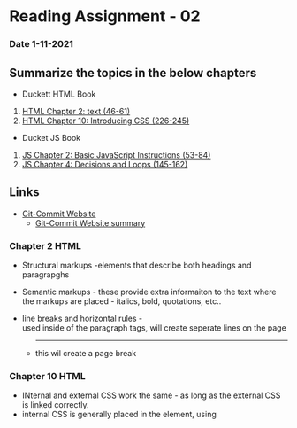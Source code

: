 # Reading Assignment - 02
### Date 1-11-2021
 
## Summarize the topics in the below chapters
- Duckett HTML Book
1. [HTML Chapter 2: text (46-61)](#chapter-2-html)
1. [HTML Chapter 10: Introducing CSS (226-245)](#chapter-10-html)

- Ducket JS Book
1. [JS Chapter 2: Basic JavaScript Instructions (53-84)](#chapter-2-js)
1. [JS Chapter 4: Decisions and Loops (145-162)](#chapter-4-js)

## Links
- [Git-Commit Website](https://chris.beams.io/posts/git-commit/)
    - [Git-Commit Website summary](#git-commit-summary)

### Chapter 2 HTML
- Structural markups -elements that describe both headings and paragrapghs
- Semantic markups - these provide extra informaiton to the text where the markups are placed - italics, bold, quotations, etc..

- line breaks and horizontal rules - <br /> used inside of the paragraph tags, will create seperate lines on the page
    - <hr /> this wil create a page break
### Chapter 10 HTML
- INternal and external CSS work the same - as long as the external CSS is linked correctly.
- internal CSS is generally placed in the <head> element, using <style> elements. If external CSS is used, the script link is generally placed in the <head> instead.
- Selectors are what are used to target differetn tags
- there are many ways to use CSS but identifying the selectors and tags to apply CSS to will dictate the order that it is placed in the file.
    - The way that CSS is read by the computer is cascading - it will read from the top down to the most specific rules to apply to the web page.
### Chapter 2 JS
- Lnaguage: syntax and grammer - Just like a spoken language javaScript has specific language that needs to be used to operate. 
    - While nameing variables there are 6 rules that need to be followed
        1. The name must begin with a letter, dollar sign, or an underscore - never a number
        1. the name can include letter, dollar sign, or underscores - cannot contain dash(-) or period (.) within a variable name
        1. You cannot use **keywords** or **reserved words**
        1. All variables are case sensitive
        1. Try to be descriptive with the variable names - chose a name that descrips the action of the variable
        1. Camel case is the recognized standard for js
    - Arrays are for using  multiple variables at one time, or handling list type information
- Giving instructions - using variables, arrays, operators, expressions, and opertors are the key building blocks for giving the computer instructions for how to interact with a web page.
### Chapter 4 JS
- Decisions and loops allow website to create different decision chains throughout a website, based on user interaction.
- A wireframe is greate for HTML ajnd CSS but creating a flowchart will allow a designer to map the decision flow of a user throughout the site. - recognizing and calculating desicion statements to make logical flows. 
- logical operators will be used to compare to operands and create a decision
- 3 types of loops
    1. for
    2. while
    3. do...while

### Git Commit Summary
- Git commit messages are important. If they are sporadic, repeatitve and non-descriptive they provide very little guidance to the reader looking at them and they will probably not get read on a continuing basis.
- Chris Beams Website lists the seven rules for creating git commit messages that follow established command function patterns and protocols.
    1. Seperate subject from body with a blank line
    2. Limit the subject line to 50 characters
    3. Captialize the subject line
    4. Do not end the subject with a period - space is precious
    5. Use the imparitive mood in the subject line - write it like a command
    6. Wrap the body at 72 characters
    7. Use the body to explain what and why vs. how



- [Main Page](https://jinman36.github.io/reading-notes/201n21)